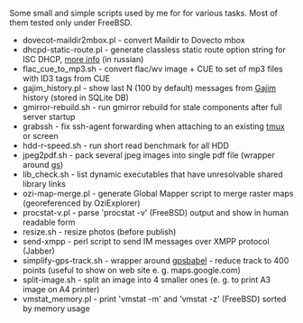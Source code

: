 Some small and simple scripts used by me for for various tasks. Most of them tested only under FreeBSD.

* dovecot-maildir2mbox.pl - convert Maildir to Dovecto mbox
* dhcpd-static-route.pl - generate classless static route option string for ISC DHCP, [more info](http://ospf-ripe.livejournal.com/5488.html) (in russian)
* flac_cue_to_mp3.sh - convert flac/wv image + CUE to set of mp3 files with ID3 tags from CUE
* gajim_history.pl - show last N (100 by default) messages from [Gajim](http://gajim.org/) history (stored in SQLite DB)
* gmirror-rebuild.sh - run gmirror rebuild for stale components after full server startup
* grabssh - fix ssh-agent forwarding when attaching to an existing [tmux](http://tmux.sourceforge.net/) or screen
* hdd-r-speed.sh - run short read benchmark for all HDD
* jpeg2pdf.sh - pack several jpeg images into single pdf file (wrapper around [gs](http://www.ghostscript.com/))
* lib_check.sh - list dynamic executables that have unresolvable shared library links
* ozi-map-merge.pl - generate Global Mapper script to merge raster maps (georeferenced by OziExplorer)
* procstat-v.pl - parse 'procstat -v' (FreeBSD) output and show in human readable form
* resize.sh - resize photos (before publish)
* send-xmpp - perl script to send IM messages over XMPP protocol (Jabber)
* simplify-gps-track.sh - wrapper around [gpsbabel](http://www.gpsbabel.org/) - reduce track to 400 points (useful to show on web site e. g. maps.google.com)
* split-image.sh - split an image into 4 smaller ones (e. g. to print A3 image on A4 printer)
* vmstat_memory.pl - print 'vmstat -m' and 'vmstat -z' (FreeBSD) sorted by memory usage
